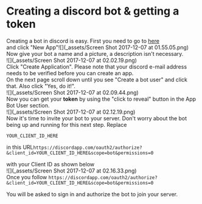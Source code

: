 # Creating a discord bot & getting a token

Creating a bot in discord is easy. First you need to go to [here](https://discordapp.com/developers/applications/me)  
and click "New App"![](_assets/Screen Shot 2017-12-07 at 01.55.05.png)  
Now give your bot a name and a picture, a description isn't necessary.  
![](_assets/Screen Shot 2017-12-07 at 02.02.19.png)  
Click "Create Application". Please note that your discord e-mail address needs to be verified before you can create an app.  
On the next page scroll down until you see "Create a bot user" and click that. Also click "Yes, do it!".  
![](_assets/Screen Shot 2017-12-07 at 02.09.44.png)  
Now you can get your **token** by using the "click to reveal" button in the App Bot User section.  
![](_assets/Screen Shot 2017-12-07 at 02.12.19.png)  
Now it's time to invite your bot to your server. Don't worry about the bot being up and running for this next step. Replace

`YOUR_CLIENT_ID_HERE`

in this URL`https://discordapp.com/oauth2/authorize?&client_id=YOUR_CLIENT_ID_HERE&scope=bot&permissions=0`

with your Client ID as shown below  
![](_assets/Screen Shot 2017-12-07 at 02.16.33.png)  
Once you follow `https://discordapp.com/oauth2/authorize?&client_id=YOUR_CLIENT_ID_HERE&scope=bot&permissions=0`

You will be asked to sign in and authorize the bot to join your server.

